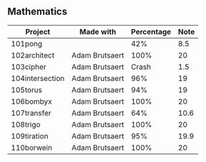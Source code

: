 ## Mathematics

| Project | Made with | Percentage | Note |
|---------|-----------|------------|------|
| 101pong | | 42% | 8.5 |
| 102architect | Adam Brutsaert | 100% | 20 |
| 103cipher | Adam Brutsaert | Crash | 1.5 |
| 104intersection | Adam Brutsaert | 96% | 19 |
| 105torus | Adam Brutsaert | 94% | 19 |
| 106bombyx | Adam Brutsaert | 100% | 20 |
| 107transfer | Adam Brutsaert | 64% | 10.6 |
| 108trigo | Adam Brutsaert | 100% | 20 |
| 109tiration | Adam Brutsaert | 95% | 19.9 |
| 110borwein | Adam Brutsaert | 100% | 20 |